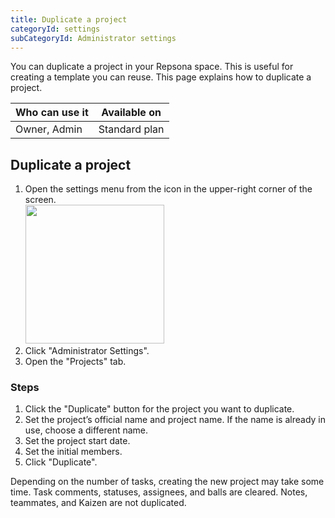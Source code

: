 ```yaml
---
title: Duplicate a project
categoryId: settings
subCategoryId: Administrator settings
---
```


You can duplicate a project in your Repsona space. This is useful for creating a template you can reuse. This page explains how to duplicate a project.

| Who can use it | Available on |
|---|---|
| Owner, Admin | Standard plan |

## Duplicate a project

1. Open the settings menu from the icon in the upper-right corner of the screen.<br><img src="/images/help/menu-button.png" width="222">
2. Click "Administrator Settings".
3. Open the "Projects" tab.

### Steps

1. Click the "Duplicate" button for the project you want to duplicate.
2. Set the project’s official name and project name. If the name is already in use, choose a different name.
3. Set the project start date.
4. Set the initial members.
5. Click "Duplicate".

Depending on the number of tasks, creating the new project may take some time. Task comments, statuses, assignees, and balls are cleared. Notes, teammates, and Kaizen are not duplicated.
